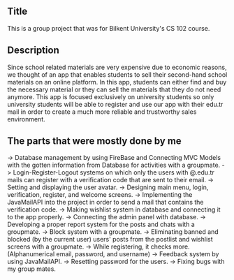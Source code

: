 ## Title
This is a group project that was for Bilkent University's CS 102 course. 
## Description
Since school related materials are very expensive due to economic reasons, we thought of an app that enables students to sell their second-hand school materials on an online platform. In this app, students can either find and buy the necessary material or they can sell the materials that they do not need anymore. This app is focused exclusively on university students so only university students will be able to register and use our app with their edu.tr mail in order to create a much more reliable and trustworthy sales environment.

## The parts that were mostly done by me
-> Database management by using FireBase and Connecting MVC Models with the gotten information from Database for activities with a groupmate.
-> Login-Register-Logout systems on which only the users with @.edu.tr mails can register with a verification code that are sent to their email.
-> Setting and displaying the user avatar.
-> Designing main menu, login, verification, register, and welcome screens.
-> Implementing the JavaMailAPI into the project in order to send a mail that contains the verification code.
-> Making wishlist system in database and connecting it to the app properly.
-> Connecting the admin panel with database.
-> Developing a proper report system for the posts and chats with a groupmate.
-> Block system with a groupmate.
-> Eliminating banned and blocked (by the current user) users' posts from the postlist and wishlist screens with a groupmate.
-> While registering, it checks more. (Alphanumerical email, password, and username)
-> Feedback system by using JavaMailAPI.
-> Resetting password for the users.
-> Fixing bugs with my group mates.
